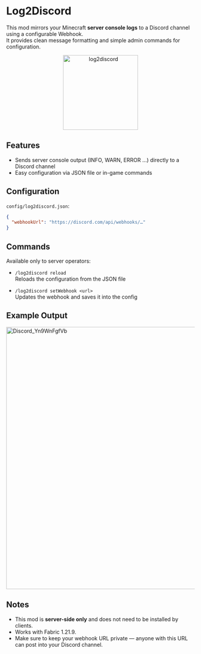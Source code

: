 # Log2Discord

This mod mirrors your Minecraft **server console logs** to a Discord channel using a configurable Webhook.  
It provides clean message formatting and simple admin commands for configuration.

<p align="center">
  <img src="https://github.com/user-attachments/assets/11b2c473-d150-43bd-b3ea-7ee492b6eb6a" 
       alt="log2discord"
       width="200" />
</p>

## Features
- Sends server console output (INFO, WARN, ERROR …) directly to a Discord channel  
- Easy configuration via JSON file or in-game commands  

## Configuration
`config/log2discord.json`:

```json
{
  "webhookUrl": "https://discord.com/api/webhooks/…"
}
```

## Commands
Available only to server operators:

- `/log2discord reload`  
  Reloads the configuration from the JSON file  

- `/log2discord setWebhook <url>`  
  Updates the webhook and saves it into the config  

## Example Output
<img width="1283" height="701" alt="Discord_Yn9WnFgfVb" src="https://github.com/user-attachments/assets/ce4b67cb-6dc9-4933-8550-6968d3089933" />


## Notes
- This mod is **server-side only** and does not need to be installed by clients.  
- Works with Fabric 1.21.9.  
- Make sure to keep your webhook URL private — anyone with this URL can post into your Discord channel.
